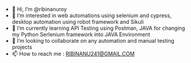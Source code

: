 - 👋 Hi, I’m @ribinanuroy
- 👀 I’m interested in web automations using selenium and cypress, desktop automation using robot framework and Sikuli
- 🌱 I’m currently learning API Testing using Postman, JAVA for changing my Python Serlenium framework into JAVA Environment
- 💞️ I’m looking to collaborate on any automation and manual testing projects
- 📫 How to reach me : RIBINANU241@GMAIL.COM

<!---
ribinanuroy/ribinanuroy is a ✨ special ✨ repository because its `README.md` (this file) appears on your GitHub profile.
You can click the Preview link to take a look at your changes.
--->
